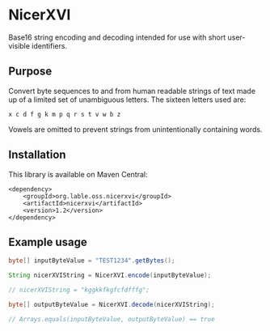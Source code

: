 NicerXVI
========

Base16 string encoding and decoding intended for use with short user-visible identifiers.

## Purpose

Convert byte sequences to and from human readable strings of text made up of a limited set of
unambiguous letters. The sixteen letters used are:

```
x c d f g k m p q r s t v w b z
```

Vowels are omitted to prevent strings from unintentionally containing words.

## Installation

This library is available on Maven Central:

```
<dependency>
    <groupId>org.lable.oss.nicerxvi</groupId>
    <artifactId>nicerxvi</artifactId>
    <version>1.2</version>
</dependency>
```

## Example usage

```java
byte[] inputByteValue = "TEST1234".getBytes();

String nicerXVIString = NicerXVI.encode(inputByteValue);

// nicerXVIString = "kggkkfkgfcfdfffg";

byte[] outputByteValue = NicerXVI.decode(nicerXVIString);

// Arrays.equals(inputByteValue, outputByteValue) == true
```
